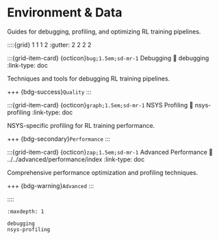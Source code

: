 # Environment & Data

Guides for debugging, profiling, and optimizing RL training pipelines.

::::{grid} 1 1 1 2
:gutter: 2 2 2 2

:::{grid-item-card} {octicon}`bug;1.5em;sd-mr-1` Debugging
:link: debugging
:link-type: doc

Techniques and tools for debugging RL training pipelines.

+++
{bdg-success}`Quality`
:::

:::{grid-item-card} {octicon}`graph;1.5em;sd-mr-1` NSYS Profiling
:link: nsys-profiling
:link-type: doc

NSYS-specific profiling for RL training performance.

+++
{bdg-secondary}`Performance`
:::

:::{grid-item-card} {octicon}`zap;1.5em;sd-mr-1` Advanced Performance
:link: ../../advanced/performance/index
:link-type: doc

Comprehensive performance optimization and profiling techniques.

+++
{bdg-warning}`Advanced`
:::

::::

```{toctree}
:maxdepth: 1

debugging
nsys-profiling
``` 